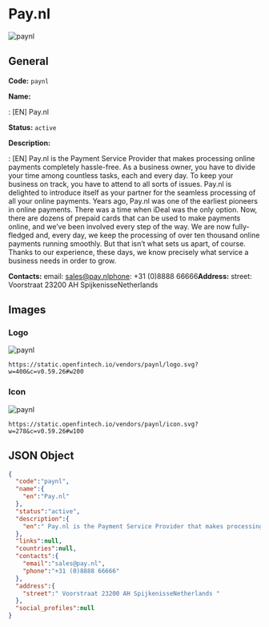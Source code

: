 
# Pay.nl 
![paynl](https://static.openfintech.io/vendors/paynl/logo.svg?w=400&c=v0.59.26#w200)  

## General 
 
**Code:** `paynl` 
 
**Name:** 
 
:	[EN] Pay.nl 
 
**Status:** `active` 
 
**Description:** 
 
: [EN]  Pay.nl is the Payment Service Provider that makes processing online payments completely hassle-free. As a business owner, you have to divide your time among countless tasks, each and every day. To keep your business on track, you have to attend to all sorts of issues. Pay.nl is delighted to introduce itself as your partner for the seamless processing of all your online payments. Years ago, Pay.nl was one of the earliest pioneers in online payments. There was a time when iDeal was the only option. Now, there are dozens of prepaid cards that can be used to make payments online, and we’ve been involved every step of the way. We are now fully-fledged and, every day, we keep the processing of over ten thousand online payments running smoothly. But that isn’t what sets us apart, of course. Thanks to our experience, these days, we know precisely what service a business needs in order to grow.  
 
**Contacts:** 
email: sales@pay.nlphone: +31 (0)8888 66666**Address:** 
street:  Voorstraat 23200 AH SpijkenisseNetherlands  

## Images 

### Logo 
 
![paynl](https://static.openfintech.io/vendors/paynl/logo.svg?w=400&c=v0.59.26#w200)  

```
https://static.openfintech.io/vendors/paynl/logo.svg?w=400&c=v0.59.26#w200
```  

### Icon 
 
![paynl](https://static.openfintech.io/vendors/paynl/icon.svg?w=278&c=v0.59.26#w100)  

```
https://static.openfintech.io/vendors/paynl/icon.svg?w=278&c=v0.59.26#w100
```  

## JSON Object 

```json
{
  "code":"paynl",
  "name":{
    "en":"Pay.nl"
  },
  "status":"active",
  "description":{
    "en":" Pay.nl is the Payment Service Provider that makes processing online payments completely hassle-free. As a business owner, you have to divide your time among countless tasks, each and every day. To keep your business on track, you have to attend to all sorts of issues. Pay.nl is delighted to introduce itself as your partner for the seamless processing of all your online payments. Years ago, Pay.nl was one of the earliest pioneers in online payments. There was a time when iDeal was the only option. Now, there are dozens of prepaid cards that can be used to make payments online, and we\u2019ve been involved every step of the way. We are now fully-fledged and, every day, we keep the processing of over ten thousand online payments running smoothly. But that isn\u2019t what sets us apart, of course. Thanks to our experience, these days, we know precisely what service a business needs in order to grow. "
  },
  "links":null,
  "countries":null,
  "contacts":{
    "email":"sales@pay.nl",
    "phone":"+31 (0)8888 66666"
  },
  "address":{
    "street":" Voorstraat 23200 AH SpijkenisseNetherlands "
  },
  "social_profiles":null
}
```  

